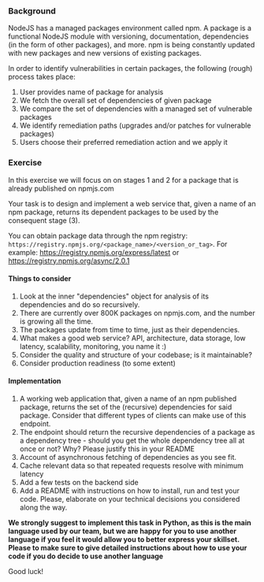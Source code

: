 ### Background

NodeJS has a managed packages environment called npm. A package is a functional NodeJS module with versioning, documentation, dependencies (in the form of other packages), and more. npm is being constantly updated with new packages and new versions of existing packages.

In order to identify vulnerabilities in certain packages, the following (rough) process takes place:

  1. User provides name of package for analysis
  2. We fetch the overall set of dependencies of given package
  3. We compare the set of dependencies with a managed set of vulnerable packages
  4. We identify remediation paths (upgrades and/or patches for vulnerable packages)
  5. Users choose their preferred remediation action and we apply it

### Exercise

In this exercise we will focus on on stages 1 and 2 for a package that is already published on npmjs.com

Your task is to design and implement a web service that, given a name of an npm package, returns its dependent packages to be used by the consequent stage (3).

You can obtain package data through the npm registry: `https://registry.npmjs.org/<package_name>/<version_or_tag>`. For example: https://registry.npmjs.org/express/latest or https://registry.npmjs.org/async/2.0.1

#### Things to consider

  1. Look at the inner "dependencies" object for analysis of its dependencies and do so recursively.
  2. There are currently over 800K packages on npmjs.com, and the number is growing all the time.
  3. The packages update from time to time, just as their dependencies.
  4. What makes a good web service? API, architecture, data storage, low latency, scalability, monitoring, you name it :)
  5. Consider the quality and structure of your codebase; is it maintainable?
  6. Consider production readiness (to some extent) 
 

#### Implementation 

  1. A working web application that, given a name of an npm published package, returns the set of the (recursive) dependencies for said package. Consider that different types of clients can make use of this endpoint.
  2. The endpoint should return the recursive dependencies of a package as a dependency tree - should you get the whole dependency tree all at once or not? Why? Please justify this in your README
  3. Account of asynchronous fetching of dependencies as you see fit.
  4. Cache relevant data so that repeated requests resolve with minimum latency
  5. Add a few tests on the backend side
  6. Add a README with instructions on how to install, run and test your code. Please, elaborate on your technical decisions you considered along the way.
  
  **We strongly suggest to implement this task in Python, as this is the main language used by our team, but we are happy for you to use another language if you feel it would allow you to better express your skillset. Please to make sure to give detailed instructions about how to use your code if you do decide to use another language**

Good luck!
